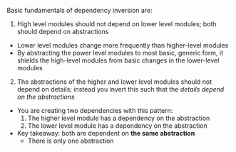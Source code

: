 Basic fundamentals of dependency inversion are:
1. High level modules should not depend on lower level modules; both should depend on abstractions 
- Lower level modules change more frequently than higher-level modules
- By abstracting the power level modules to most basic, generic form, it shields the high-level modules from basic changes in the lower-level modules 

2. The abstractions of the higher and lower level modules should not depend on details; instead you invert this such that the *details depend on the abstractions*
- You are creating two dependencies with this pattern:
   1. The higher level module has a dependency on the abstraction
   2. The lower level module has a dependency on the abstraction
- Key takeaway: both are dependent on **the same abstraction**
   - There is only one abstraction 